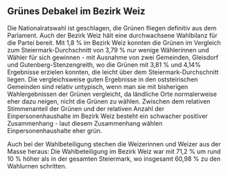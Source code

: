 ## Grünes Debakel im Bezirk Weiz

Die Nationalratswahl ist geschlagen, die Grünen fliegen definitiv aus dem Parlament. Auch der Bezirk Weiz hält eine durchwachsene Wahlbilanz für die Partei bereit. Mit 1,8 % im Bezirk Weiz konnten die Grünen im Vergleich zum Steiermark-Durchschnitt von 3,79 % nur wenige Wählerinnen und Wähler für sich gewinnen - mit Ausnahme von zwei Gemeinden, Gleisdorf und Gutenberg-Stenzengreith, wo  die Grünen mit 3,81 % und 4,14% Ergebnisse erzielen konnten, die leicht über dem Steiermark-Durchschnitt liegen. Die vergleichsweise guten Ergebnisse in den oststeirischen Gemeinden sind relativ untypisch, wenn man sie mit bisherigen Wahlergebnissen der Grünen vergleicht, da ländliche Orte normalerweise eher dazu neigen, nicht die Grünen zu wählen. Zwischen dem relativen Stimmenanteil der Grünen und der relativen Anzahl der Einpersonenhaushalte im Bezirk Weiz besteht ein schwacher positiver Zusammenhang - laut diesem Zusammenhang wählen Einpersonenhaushalte eher grün.

Auch bei der Wahlbeteiligung stechen die Weizerinnen und Weizer aus der Masse heraus: Die Wahlbeteiligung im Bezirk Weiz war mit 71,2 % um rund 10 % höher als in der gesamten Steiermark, wo insgesamt 60,98 % zu den Wahlurnen schritten.


